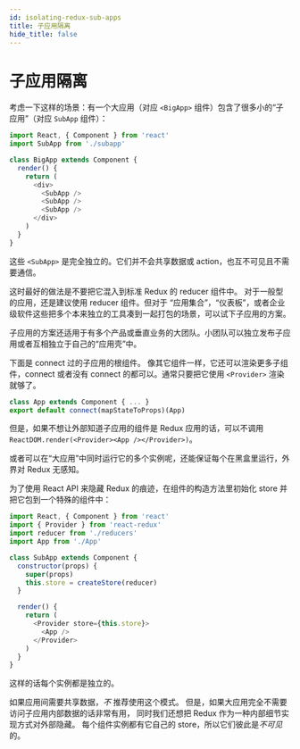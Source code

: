 ```yaml
---
id: isolating-redux-sub-apps
title: 子应用隔离
hide_title: false
---
```


# 子应用隔离

考虑一下这样的场景：有一个大应用（对应 `<BigApp>` 组件）包含了很多小的“子应用”（对应 `SubApp` 组件）：

```js
import React, { Component } from 'react'
import SubApp from './subapp'

class BigApp extends Component {
  render() {
    return (
      <div>
        <SubApp />
        <SubApp />
        <SubApp />
      </div>
    )
  }
}
```

这些 `<SubApp>` 是完全独立的。它们并不会共享数据或 action，也互不可见且不需要通信。

这时最好的做法是不要把它混入到标准 Redux 的 reducer 组件中。
对于一般型的应用，还是建议使用 reducer 组件。但对于 “应用集合”，“仪表板”，或者企业级软件这些把多个本来独立的工具凑到一起打包的场景，可以试下子应用的方案。

子应用的方案还适用于有多个产品或垂直业务的大团队。小团队可以独立发布子应用或者互相独立于自己的“应用壳”中。

下面是 connect 过的子应用的根组件。
像其它组件一样，它还可以渲染更多子组件，connect 或者没有 connect 的都可以。通常只要把它使用 `<Provider>` 渲染就够了。

```js
class App extends Component { ... }
export default connect(mapStateToProps)(App)
```

但是，如果不想让外部知道子应用的组件是 Redux 应用的话，可以不调用 `ReactDOM.render(<Provider><App /></Provider>)`。

或者可以在“大应用”中同时运行它的多个实例呢，还能保证每个在黑盒里运行，外界对 Redux 无感知。

为了使用 React API 来隐藏 Redux 的痕迹，在组件的构造方法里初始化 store 并把它包到一个特殊的组件中：

```js
import React, { Component } from 'react'
import { Provider } from 'react-redux'
import reducer from './reducers'
import App from './App'

class SubApp extends Component {
  constructor(props) {
    super(props)
    this.store = createStore(reducer)
  }

  render() {
    return (
      <Provider store={this.store}>
        <App />
      </Provider>
    )
  }
}
```

这样的话每个实例都是独立的。

如果应用间需要共享数据，_不_ 推荐使用这个模式。
但是，如果大应用完全不需要访问子应用内部数据的话非常有用，
同时我们还想把 Redux 作为一种内部细节实现方式对外部隐藏。
每个组件实例都有它自己的 store，所以它们彼此是*不可见*的。
